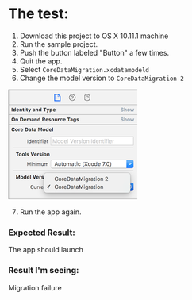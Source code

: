 # The test:

1. Download this project to OS X 10.11.1 machine
2. Run the sample project.
3. Push the button labeled "Button" a few times.
4. Quit the app.
5. Select `CoreDataMigration.xcdatamodeld`
6. Change the model version to `CoreDataMigration 2`

![](ModelVersion.png)

7. Run the app again.

### Expected Result:
The app should launch

### Result I'm seeing:
Migration failure